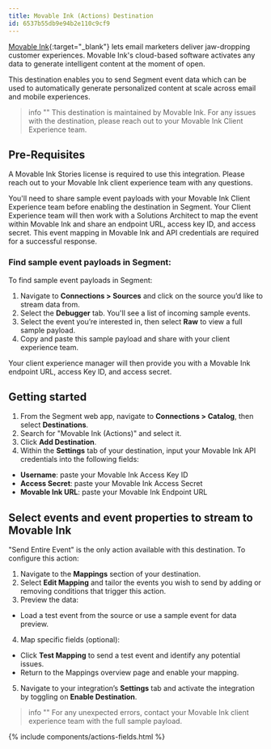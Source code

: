```yaml
---
title: Movable Ink (Actions) Destination
id: 6537b55db9e94b2e110c9cf9
---
```


[Movable Ink](https://movableink.com/){:target="_blank"} lets email marketers deliver jaw-dropping customer experiences. Movable Ink's cloud-based software activates any data to generate intelligent content at the moment of open.

This destination enables you to send Segment event data which can be used to automatically generate personalized content at scale across email and mobile experiences.

> info ""
> This destination is maintained by Movable Ink. For any issues with the destination, please reach out to your Movable Ink Client Experience team.

## Pre-Requisites

A Movable Ink Stories license is required to use this integration. Please reach out to your Movable Ink client experience team with any questions.

You'll need to share sample event payloads with your Movable Ink Client Experience team before enabling the destination in Segment. Your Client Experience team will then work with a Solutions Architect to map the event within Movable Ink and share an endpoint URL, access key ID, and access secret. This event mapping in Movable Ink and API credentials are required for a successful response. 

### Find sample event payloads in Segment:

To find sample event payloads in Segment:

1. Navigate to **Connections > Sources** and click on the source you’d like to stream data from.
2. Select the **Debugger** tab. You'll see a list of incoming sample events.
3. Select the event you’re interested in, then select **Raw** to view a full sample payload.
4. Copy and paste this sample payload and share with your client experience team.

Your client experience manager will then provide you with a Movable Ink endpoint URL, access Key ID, and access secret. 

## Getting started

1. From the Segment web app, navigate to **Connections > Catalog**, then select **Destinations**.
2. Search for "Movable Ink (Actions)" and select it.
3. Click **Add Destination**.
4. Within the **Settings** tab of your destination, input your Movable Ink API credentials into the following fields:
- **Username**: paste your Movable Ink Access Key ID
- **Access Secret**: paste your Movable Ink Access Secret
- **Movable Ink URL**: paste your Movable Ink Endpoint URL

## Select events and event properties to stream to Movable Ink

"Send Entire Event" is the only action available with this destination. To configure this action:
1. Navigate to the **Mappings** section of your destination.
2. Select **Edit Mapping** and tailor the events you wish to send by adding or removing conditions that trigger this action.
3. Preview the data:
- Load a test event from the source or use a sample event for data preview.
4. Map specific fields (optional):
- Click **Test Mapping** to send a test event and identify any potential issues.
- Return to the Mappings overview page and enable your mapping.
5. Navigate to your integration’s **Settings** tab and activate the integration by toggling on **Enable Destination**.

> info ""
> For any unexpected errors, contact your Movable Ink client experience team with the full sample payload.

{% include components/actions-fields.html %}

